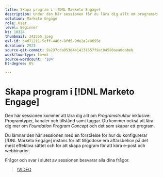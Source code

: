 ```yaml
---
title: Skapa program i [!DNL Marketo Engage]
description: Under den här sessionen får du lära dig allt om programstruktur, inklusive programtyper, kanaler och status samt taggar.
solution: Marketo Engage
role: User
level: Beginner
kt: 10324
thumbnail: 342555.jpeg
exl-id: b4d71211-5eff-440c-8fd5-9de2a248695e
duration: 2923
source-git-commit: 9a297cda953d4414131657f9ac84580aea0eabeb
workflow-type: tm+mt
source-wordcount: '104'
ht-degree: 0%

---
```


# Skapa program i [!DNL Marketo Engage]

Den här sessionen kommer att lära dig allt om *Programstruktur* inklusive: Programtyper, kanaler och tillstånd samt taggar. Du kommer också att lära dig mer om *Foundation Program Concept* och det som skapar ett program.

Du lämnar den här sessionen med en förståelse för hur du konfigurerar [!DNL Marketo Engage] instans för att tillgodose era affärsbehov på det mest effektiva sättet och för att skapa program för att köra e-post och webbinarier.

Frågor och svar i slutet av sessionen besvarar alla dina frågor.

>[!VIDEO](https://video.tv.adobe.com/v/342555/?quality=12&learn=on)
